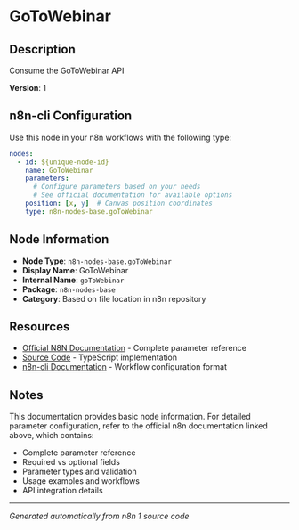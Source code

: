 # GoToWebinar

## Description

Consume the GoToWebinar API

**Version**: 1

## n8n-cli Configuration

Use this node in your n8n workflows with the following type:

```yaml
nodes:
  - id: ${unique-node-id}
    name: GoToWebinar
    parameters:
      # Configure parameters based on your needs
      # See official documentation for available options
    position: [x, y]  # Canvas position coordinates
    type: n8n-nodes-base.goToWebinar
```

## Node Information

- **Node Type**: `n8n-nodes-base.goToWebinar`
- **Display Name**: GoToWebinar
- **Internal Name**: `goToWebinar`
- **Package**: `n8n-nodes-base`
- **Category**: Based on file location in n8n repository

## Resources

- [Official N8N Documentation](https://docs.n8n.io/integrations/builtin/app-nodes/n8n-nodes-base.gotowebinar/) - Complete parameter reference
- [Source Code](https://github.com/n8n-io/n8n/blob/master/packages/nodes-base/nodes/GoToWebinar/GoToWebinar.node.ts) - TypeScript implementation
- [n8n-cli Documentation](https://github.com/edenreich/n8n-cli) - Workflow configuration format

## Notes

This documentation provides basic node information. For detailed parameter configuration, 
refer to the official n8n documentation linked above, which contains:

- Complete parameter reference
- Required vs optional fields
- Parameter types and validation
- Usage examples and workflows
- API integration details

---
*Generated automatically from n8n 1 source code*
